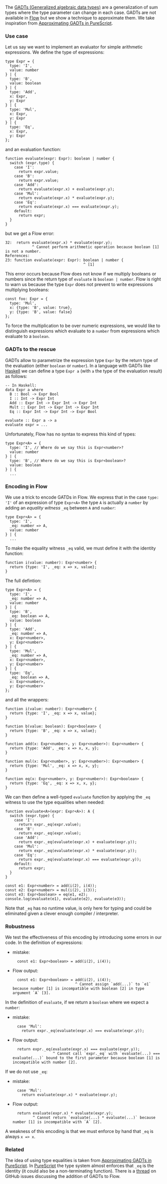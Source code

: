 The [GADTs (Generalized algebraic data types)](https://en.wikipedia.org/wiki/Generalized_algebraic_data_type#Higher-order_abstract_syntax) are a generalization of sum types where the type parameter can change in each case. GADTs are not available in [Flow](https://flow.org/) but we show a technique to approximate them. We take inspiration from [Approximating GADTs in PureScript](http://code.slipthrough.net/2016/08/10/approximating-gadts-in-purescript/).

### Use case
Let us say we want to implement an evaluator for simple arithmetic expressions. We define the type of expressions:

    type Expr = {
      type: 'I',
      value: number
    } | {
      type: 'B',
      value: boolean
    } | {
      type: 'Add',
      x: Expr,
      y: Expr
    } | {
      type: 'Mul',
      x: Expr,
      y: Expr
    } | {
      type: 'Eq',
      x: Expr,
      y: Expr
    };

and an evaluation function:

    function evaluate(expr: Expr): boolean | number {
      switch (expr.type) {
        case 'I':
          return expr.value;
        case 'B':
          return expr.value;
        case 'Add':
          return evaluate(expr.x) + evaluate(expr.y);
        case 'Mul':
          return evaluate(expr.x) * evaluate(expr.y);
        case 'Eq':
          return evaluate(expr.x) === evaluate(expr.y);
        default:
          return expr;
      }
    }

but we get a Flow error:

    32:  return evaluate(expr.x) * evaluate(expr.y);
                ^ Cannot perform arithmetic operation because boolean [1] is not a number.
    References:
    23: function evaluate(expr: Expr): boolean | number {
                                       ^ [1]

This error occurs because Flow does not know if we multiply booleans or numbers since the return type of `evaluate` is `boolean | number`. Flow is right to warn us because the type `Expr` does not prevent to write expressions multiplying booleans:

    const foo: Expr = {
      type: 'Mul',
      x: {type: 'B', value: true},
      y: {type: 'B', value: false}
    };

To force the multiplication to be over numeric expressions, we would like to distinguish expressions which evaluate to a `number` from expressions which evaluate to a `boolean`.

### GADTs to the rescue
GADTs allow to parametrize the expression type `Expr` by the return type of the evaluation (either `boolean` or `number`). In a language with GADTs like [Haskell](https://www.haskell.org/) we can define a type `Expr a` (with `a` the type of the evaluation result) as follows:

    -- In Haskell:
    data Expr a where
      B :: Bool -> Expr Bool
      I :: Int -> Expr Int
      Add :: Expr Int -> Expr Int -> Expr Int
      Mult :: Expr Int -> Expr Int -> Expr Int
      Eq :: Expr Int -> Expr Int -> Expr Bool

    evaluate :: Expr a -> a
    evaluate expr = ...

Unfortunately, Flow has no syntax to express this kind of types:

    type Expr<A> = {
      type: 'I', // Where do we say this is Expr<number>?
      value: number
    } | {
      type: 'B', // Where do we say this is Expr<boolean>?
      value: boolean
    } | {
      ...

### Encoding in Flow
We use a trick to encode GATDs in Flow. We express that in the case `type: 'I'` of an expression of type `Expr<A>` the type `A` is actually a `number` by adding an _equality witness_ `_eq` between `A` and `number`:

    type Expr<A> = {
      type: 'I',
      _eq: number => A,
      value: number
    } | {
      ...

To make the equality witness `_eq` valid, we must define it with the identity function:

    function i(value: number): Expr<number> {
      return {type: 'I', _eq: x => x, value};
    }

The full defintion:

    type Expr<A> = {
      type: 'I',
      _eq: number => A,
      value: number
    } | {
      type: 'B',
      _eq: boolean => A,
      value: boolean
    } | {
      type: 'Add',
      _eq: number => A,
      x: Expr<number>,
      y: Expr<number>
    } | {
      type: 'Mul',
      _eq: number => A,
      x: Expr<number>,
      y: Expr<number>
    } | {
      type: 'Eq',
      _eq: boolean => A,
      x: Expr<number>,
      y: Expr<number>
    };

and all the wrappers:

    function i(value: number): Expr<number> {
      return {type: 'I', _eq: x => x, value};
    }

    function b(value: boolean): Expr<boolean> {
      return {type: 'B', _eq: x => x, value};
    }

    function add(x: Expr<number>, y: Expr<number>): Expr<number> {
      return {type: 'Add', _eq: x => x, x, y};
    }

    function mul(x: Expr<number>, y: Expr<number>): Expr<number> {
      return {type: 'Mul', _eq: x => x, x, y};
    }

    function eq(x: Expr<number>, y: Expr<number>): Expr<boolean> {
      return {type: 'Eq', _eq: x => x, x, y};
    }

We can then define a well-typed `evaluate` function by applying the `_eq` witness to use the type equalities when needed:

    function evaluate<A>(expr: Expr<A>): A {
      switch (expr.type) {
        case 'I':
          return expr._eq(expr.value);
        case 'B':
          return expr._eq(expr.value);
        case 'Add':
          return expr._eq(evaluate(expr.x) + evaluate(expr.y));
        case 'Mul':
          return expr._eq(evaluate(expr.x) * evaluate(expr.y));
        case 'Eq':
          return expr._eq(evaluate(expr.x) === evaluate(expr.y));
        default:
          return expr;
      }
    }

    const e1: Expr<number> = add(i(2), i(4));
    const e2: Expr<number> = mul(i(2), i(3));
    const e3: Expr<boolean> = eq(e1, e2);
    console.log(evaluate(e1), evaluate(e2), evaluate(e3));

Note that `_eq` has no runtime value, is only here for typing and could be eliminated given a clever enough compiler / interpreter.

### Robustness
We test the effectiveness of this encoding by introducing some errors in our code. In the definition of expressions:

* mistake:

        const e1: Expr<boolean> = add(i(2), i(4));

* Flow output:

        const e1: Expr<boolean> = add(i(2), i(4));
                                  ^ Cannot assign `add(...)` to `e1` because number [1] is incompatible with boolean [2] in type argument `A` [3].

In the definition of `evaluate`, if we return a `boolean` where we expect a `number`:

* mistake:

        case 'Mul':
          return expr._eq(evaluate(expr.x) === evaluate(expr.y));

* Flow output:

        return expr._eq(evaluate(expr.x) === evaluate(expr.y));
                        ^ Cannot call `expr._eq` with `evaluate(...) === evaluate(...)` bound to the first parameter because boolean [1] is incompatible with number [2].

If we do not use `_eq`:

* mistake:

        case 'Mul':
          return evaluate(expr.x) * evaluate(expr.y);

* Flow output:

        return evaluate(expr.x) * evaluate(expr.y);
               ^ Cannot return `evaluate(...) * evaluate(...)` because number [1] is incompatible with `A` [2].

A weakness of this encoding is that we must enforce by hand that `_eq` is always `x => x`.

### Related
The idea of using type equalities is taken from [Approximating GADTs in PureScript](http://code.slipthrough.net/2016/08/10/approximating-gadts-in-purescript/). In [PureScript](http://www.purescript.org/) the type system almost enforces that `_eq` is the identity (it could also be a non-terminating function). There is a [thread](https://github.com/facebook/flow/issues/1356) on GitHub issues discussing the addition of GADTs to Flow.
